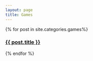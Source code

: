 ```yaml
---
layout: page
title: Games
---
```


<div class="games">
  {% for post in site.categories.games%}
   <div class="game">
    <a href="{{ post.url }}">
      <h3>{{ post.title }}</h3>
    </a>
  </div>
  {% endfor %}
</div>